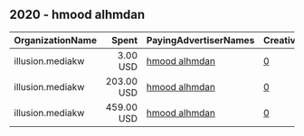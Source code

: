 ## 2020 - hmood alhmdan 
|OrganizationName|Spent|PayingAdvertiserNames|CreativeUrls|Impressions|Genders|AgeBrackets|CountryCodes|BillingAddresses|CandidateBallotInformation|
|:---|---:|:---|:---|---:|:---|:---|:---|:---|:---|
|illusion.mediakw|3.00 USD|[hmood alhmdan](2020/hmood_alhmdan.md)|[0](https://www.snap.com/political-ads/asset/8b14904ae56e079b62c201d59c0aee004110170c4a1fa96f17c64b562a0e8c1d?mediaType=png)|2,780||20+|kuwait|KW||
|illusion.mediakw|203.00 USD|[hmood alhmdan](2020/hmood_alhmdan.md)|[0](https://www.snap.com/political-ads/asset/aeef8c0e52c64337f804a524136699bf73a801b7d936ea89db6ffcf9c716c9db?mediaType=png)|133,471|||kuwait|KW|Hmood Alhamdan|
|illusion.mediakw|459.00 USD|[hmood alhmdan](2020/hmood_alhmdan.md)|[0](https://www.snap.com/political-ads/asset/aeef8c0e52c64337f804a524136699bf73a801b7d936ea89db6ffcf9c716c9db?mediaType=png)|318,263||20+|kuwait|KW|Candidate Hmoodalhmdan|
